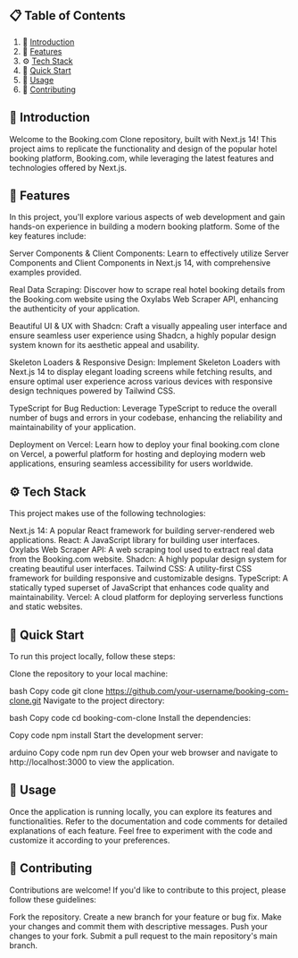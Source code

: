 ## 📋 <a name="table">Table of Contents</a>

1. 🤖 [Introduction](#introduction)
2. 🔋 [Features](#features)
2. ⚙️ [Tech Stack](#tech-stack)
4. 🤸 [Quick Start](#quick-start)
5. 🚀 [Usage](#usage)
6. 🤝 [Contributing](#contributing)

## <a name="introduction">🤖 Introduction</a>

Welcome to the Booking.com Clone repository, built with Next.js 14! This project aims to replicate the functionality and design of the popular hotel booking platform, Booking.com, while leveraging the latest features and technologies offered by Next.js.

## <a name="features">🔋 Features</a>

In this project, you'll explore various aspects of web development and gain hands-on experience in building a modern booking platform. Some of the key features include:

Server Components & Client Components: Learn to effectively utilize Server Components and Client Components in Next.js 14, with comprehensive examples provided.

Real Data Scraping: Discover how to scrape real hotel booking details from the Booking.com website using the Oxylabs Web Scraper API, enhancing the authenticity of your application.

Beautiful UI & UX with Shadcn: Craft a visually appealing user interface and ensure seamless user experience using Shadcn, a highly popular design system known for its aesthetic appeal and usability.

Skeleton Loaders & Responsive Design: Implement Skeleton Loaders with Next.js 14 to display elegant loading screens while fetching results, and ensure optimal user experience across various devices with responsive design techniques powered by Tailwind CSS.

TypeScript for Bug Reduction: Leverage TypeScript to reduce the overall number of bugs and errors in your codebase, enhancing the reliability and maintainability of your application.

Deployment on Vercel: Learn how to deploy your final booking.com clone on Vercel, a powerful platform for hosting and deploying modern web applications, ensuring seamless accessibility for users worldwide.

## <a name="tech-stack">⚙️ Tech Stack</a>
This project makes use of the following technologies:

Next.js 14: A popular React framework for building server-rendered web applications.
React: A JavaScript library for building user interfaces.
Oxylabs Web Scraper API: A web scraping tool used to extract real data from the Booking.com website.
Shadcn: A highly popular design system for creating beautiful user interfaces.
Tailwind CSS: A utility-first CSS framework for building responsive and customizable designs.
TypeScript: A statically typed superset of JavaScript that enhances code quality and maintainability.
Vercel: A cloud platform for deploying serverless functions and static websites.

## <a name="quick-start">🤸 Quick Start</a>
To run this project locally, follow these steps:

Clone the repository to your local machine:

bash
Copy code
git clone https://github.com/your-username/booking-com-clone.git
Navigate to the project directory:

bash
Copy code
cd booking-com-clone
Install the dependencies:

Copy code
npm install
Start the development server:

arduino
Copy code
npm run dev
Open your web browser and navigate to http://localhost:3000 to view the application.

## <a name="usage">🚀 Usage</a>
Once the application is running locally, you can explore its features and functionalities. Refer to the documentation and code comments for detailed explanations of each feature. Feel free to experiment with the code and customize it according to your preferences.

## <a name="contributing">🤝 Contributing</a>
Contributions are welcome! If you'd like to contribute to this project, please follow these guidelines:

Fork the repository.
Create a new branch for your feature or bug fix.
Make your changes and commit them with descriptive messages.
Push your changes to your fork.
Submit a pull request to the main repository's main branch.
